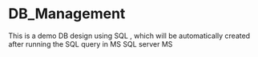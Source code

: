 # DB_Management
This is a demo DB design using SQL , which will be automatically created after running the SQL query in MS SQL server MS
